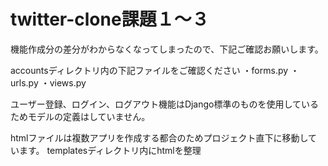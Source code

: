 # twitter-clone課題１～３
機能作成分の差分がわからなくなってしまったので、下記ご確認お願いします。

accountsディレクトリ内の下記ファイルをご確認ください
・forms.py
・urls.py
・views.py

ユーザー登録、ログイン、ログアウト機能はDjango標準のものを使用しているためモデルの定義はしていません。

htmlファイルは複数アプリを作成する都合のためプロジェクト直下に移動しています。
templatesディレクトリ内にhtmlを整理
